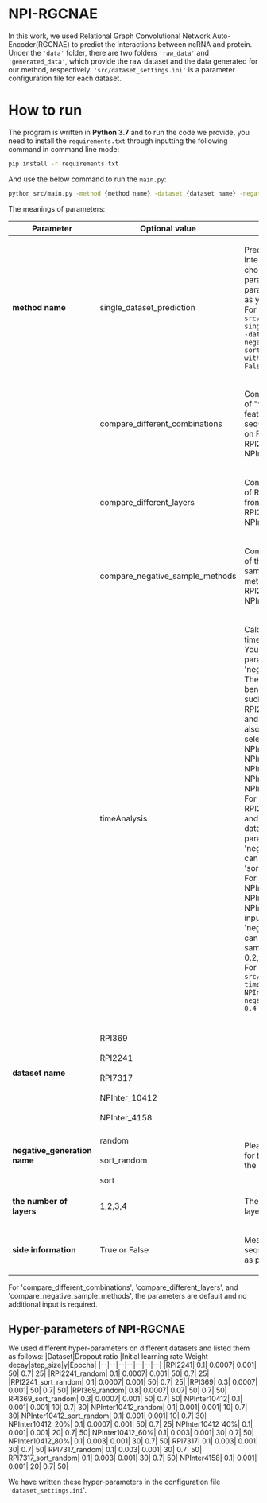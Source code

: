 # NPI-RGCNAE
  In this work, we used Relational Graph Convolutional 		Network Auto-Encoder(RGCNAE) to predict the interactions between ncRNA and protein.
  Under the `'data'` folder, there are two folders `'raw_data'` and `'generated_data'`, which provide the raw dataset and the data generated for our method, respectively.
  `'src/dataset_settings.ini'` is a parameter configuration file for each dataset.
# How to run
The program is written in **Python 3.7** and to run the code we provide, you need to install the `requirements.txt` through inputting the following command in command line mode:

```bash
pip install -r requirements.txt 
```

And use the below command to run the `main.py`:

```bash
python src/main.py -method {method name} -dataset {dataset name} -negative_random_sample {negative generation name} -layers {the number of layers} -with_side_information {side information}
```
The meanings of parameters: 

|  Parameter | Optional value |Meaning|
|--|--|--|
| **method name** | single_dataset_prediction |<p align="left">Predict ncRNA-protein interactions on a dataset chosed by the dataset parameter. Other parameters are the same as your input.<br> For example,`python src/main.py -method single_dataset_prediction -dataset RPI369  -negative_random_sample sort -layers 1 -with_side_information False`</p>|
| |compare_different_combinations|<p align="left">Compare the performance of "with sequence-based features" and "without sequence-based method" on RPI369, RPI2241,RPI7317 and NPInter10412.</p>|
| |compare_different_layers |<p align="left">Compare the performance of R-GCN layers varying from 1 to 4 on RPI369, RPI2241,RPI7317 and NPInter10412.</p>
| |compare_negative_sample_methods |<p align="left">Compare the performance of three different negative sample generation methods on RPI369, RPI2241,RPI7317 and NPInter10412.</p>
| |timeAnalysis|<p align="left">Calculate the runnning time on different datasets. You only need to enter two parameters, 'dataset' and 'negative_random_sample'. <br>The 'dataset' can be benchmarking datasets, such as  RPI7317, RPI369, RPI2241, NPInter_4158 and NPInter_10412. It can also be datasets randomly selected from the NPInter10412, such as NPInter_10412_0.2,   NPInter_10412_0.4, NPInter_10412_0.6, and NPInter_10412_0.8. <br>For RPI7317, RPI369, RPI2241, NPInter_4158 and NPInter_10412 datasets, the input parameter 'negative_random_sample' can be 'sort', 'sort_random', 'random'. <br>For NPInter_10412_0.2, NPInter_10412_0.4, NPInter_10412_0.6, and NPInter_10412_0.8, the input parameter 'negative_random_sample' can be the randomly sampling proportion, 0.2,0.4,0.6, and 0.8.<br>For example,`python src/main.py -method timeAnalysis -dataset  NPInter_10412_0.4 -negative_random_sample 0.4`</p>
|**dataset name** |	<br>RPI369</br> 	<br>RPI2241</br> 	<br>RPI7317</br><br> NPInter_10412</br><br> NPInter_4158</br> |
|**negative_generation name** |<br>random</br><br>sort_random</br><br>sort</br>|<p align="left">Please refer to our paper for the specific meaning of the above parameters.</p> 
|**the number of layers** |1,2,3,4|<p align="left">The number of R-GCN layers.</p>
|**side information**|True or False|<p align="left">Means whether use sequence-based features as part of the node feature.</p>

For 'compare_different_combinations', 'compare_different_layers', and 'compare_negative_sample_methods', the parameters are default and no additional input is required.

## Hyper-parameters of NPI-RGCNAE
We used different hyper-parameters on different datasets and listed them as follows:
|Dataset|Dropout ratio  |Initial learning rate|Weight decay|step_size|γ|Epochs|
|--|--|--|--|--|--|--|
|RPI2241|	0.1|	0.0007|	0.001|	50|	0.7|	25|
|RPI2241_random|	0.1|	0.0007|	0.001|	50|	0.7|	25|
|RPI2241_sort_random|	0.1|	0.0007|	0.001|	50|	0.7|	25|
|RPI369|	0.3|	0.0007|	0.001|	50|	0.7|	50|
|RPI369_random|	0.8|	0.0007|	0.07|	50|	0.7|	50|
RPI369_sort_random|	0.3|	0.0007|	0.001|	50|	0.7|	50|
NPInter10412|	0.1|	0.001|	0.001|	10|	0.7|	30|
NPInter10412_random|	0.1|	0.001|	0.001|	10|	0.7|	30|
NPInter10412_sort_random|	0.1|	0.001|	0.001|	10|	0.7|	30|
NPInter10412_20%|	0.1|	0.0007|	0.001|	50|	0.7|	25|
NPInter10412_40%|	0.1|	0.001|	0.001|	20|	0.7|	50|
NPInter10412_60%|	0.1|	0.003|	0.001|	30|	0.7|	50|
NPInter10412_80%|	0.1|	0.003|	0.001|	30|	0.7|	50|
RPI7317|	0.1|	0.003|	0.001|	30|	0.7|	50|
RPI7317_random|	0.1|	0.003|	0.001|	30|	0.7|	50|
RPI7317_sort_random|	0.1|	0.003|	0.001|	30|	0.7|	50|
NPInter4158|	0.1|	0.001|	0.001|	20|	0.7|	50|

We have written these hyper-parameters in the configuration file `'dataset_settings.ini`'.




